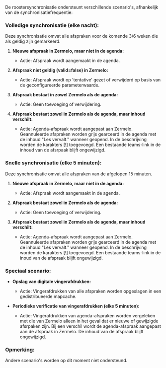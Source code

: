 De roostersynchronisatie ondersteunt verschillende scenario's, afhankelijk van de synchronisatiefrequentie:

### Volledige synchronisatie (elke nacht):
Deze synchronisatie omvat alle afspraken voor de komende 3/6 weken die als geldig zijn gemarkeerd.

1. **Nieuwe afspraak in Zermelo, maar niet in de agenda:**
   - Actie: Afspraak wordt aangemaakt in de agenda.

2. **Afspraak niet geldig (valid=false) in Zermelo:**
   - Actie: Afspraak wordt op 'tentative' gezet of verwijderd op basis van de geconfigureerde parameterwaarde.

3. **Afspraak bestaat in zowel Zermelo als de agenda:**
   - Actie: Geen toevoeging of verwijdering.

4. **Afspraak bestaat zowel in Zermelo als de agenda, maar inhoud verschilt:**
   - Actie: Agenda-afspraak wordt aangepast aan Zermelo. Geannuleerde afspraken worden grijs gearceerd in de agenda met de inhoud "Les vervalt." wanneer geopend. In de beschrijving worden de karakters [!] toegevoegd. Een bestaande teams-link in de inhoud van de afsrpaak blijft ongewijzigd.

### Snelle synchronisatie (elke 5 minuten):
Deze synchronisatie omvat alle afspraken van de afgelopen 15 minuten.

1. **Nieuwe afspraak in Zermelo, maar niet in de agenda:**
   - Actie: Afspraak wordt aangemaakt in de agenda.

2. **Afspraak bestaat zowel in Zermelo als de agenda:**
   - Actie: Geen toevoeging of verwijdering.

3. **Afspraak bestaat zowel in Zermelo als de agenda, maar inhoud verschilt:**
   - Actie: Agenda-afspraak wordt aangepast aan Zermelo. Geannuleerde afspraken worden grijs gearceerd in de agenda met de inhoud "Les vervalt." wanneer geopend. In de beschrijving worden de karakters [!] toegevoegd. Een bestaande teams-link in de inoud van de afspraak blijft ongewijzigd.


### Speciaal scenario:
- **Opslag van digitale vingerafdrukken:**
   - Actie: Vingerafdrukken van alle afspraken worden opgeslagen in een gedistribueerde mapcache.

- **Periodieke verificatie van vingerafdrukken (elke 5 minuten):**
   - Actie: Vingerafdrukken van agenda-afspraken worden vergeleken met die van Zermelo alleen in het geval dat er nieuwe of gewijzigde afsrpaken zijn. Bij een verschil wordt de agenda-afspraak aangepast aan de afspraak in Zermelo. De inhoud van de afspraak blijft ongewijzigd.

### Opmerking:
Andere scenario's worden op dit moment niet ondersteund.
